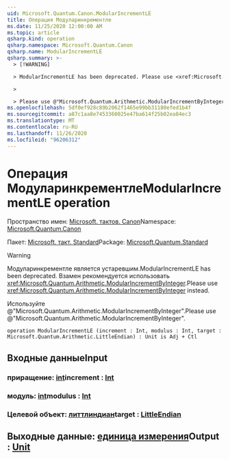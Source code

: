 ```yaml
---
uid: Microsoft.Quantum.Canon.ModularIncrementLE
title: Операция Модуларинкрементле
ms.date: 11/25/2020 12:00:00 AM
ms.topic: article
qsharp.kind: operation
qsharp.namespace: Microsoft.Quantum.Canon
qsharp.name: ModularIncrementLE
qsharp.summary: >-
  > [!WARNING]

  > ModularIncrementLE has been deprecated. Please use <xref:Microsoft.Quantum.Arithmetic.ModularIncrementByInteger> instead.

  >

  > Please use @"Microsoft.Quantum.Arithmetic.ModularIncrementByInteger".
ms.openlocfilehash: 5df0ef928c89b2062f1465e99bb31180efed1b4f
ms.sourcegitcommit: a87c1aa8e7453360025e47ba614f25b02ea84ec3
ms.translationtype: MT
ms.contentlocale: ru-RU
ms.lasthandoff: 11/26/2020
ms.locfileid: "96206312"
---
```

# <a name="modularincrementle-operation"></a><span data-ttu-id="e1ed2-102">Операция Модуларинкрементле</span><span class="sxs-lookup"><span data-stu-id="e1ed2-102">ModularIncrementLE operation</span></span>

<span data-ttu-id="e1ed2-103">Пространство имен: [Microsoft. тактов. Canon](xref:Microsoft.Quantum.Canon)</span><span class="sxs-lookup"><span data-stu-id="e1ed2-103">Namespace: [Microsoft.Quantum.Canon](xref:Microsoft.Quantum.Canon)</span></span>

<span data-ttu-id="e1ed2-104">Пакет: [Microsoft. такт. Standard](https://nuget.org/packages/Microsoft.Quantum.Standard)</span><span class="sxs-lookup"><span data-stu-id="e1ed2-104">Package: [Microsoft.Quantum.Standard](https://nuget.org/packages/Microsoft.Quantum.Standard)</span></span>


> [!WARNING]
> <span data-ttu-id="e1ed2-105">Модуларинкрементле является устаревшим.</span><span class="sxs-lookup"><span data-stu-id="e1ed2-105">ModularIncrementLE has been deprecated.</span></span> <span data-ttu-id="e1ed2-106">Взамен рекомендуется использовать <xref:Microsoft.Quantum.Arithmetic.ModularIncrementByInteger>.</span><span class="sxs-lookup"><span data-stu-id="e1ed2-106">Please use <xref:Microsoft.Quantum.Arithmetic.ModularIncrementByInteger> instead.</span></span>
>
> <span data-ttu-id="e1ed2-107">Используйте @"Microsoft.Quantum.Arithmetic.ModularIncrementByInteger".</span><span class="sxs-lookup"><span data-stu-id="e1ed2-107">Please use @"Microsoft.Quantum.Arithmetic.ModularIncrementByInteger".</span></span>



```qsharp
operation ModularIncrementLE (increment : Int, modulus : Int, target : Microsoft.Quantum.Arithmetic.LittleEndian) : Unit is Adj + Ctl
```


## <a name="input"></a><span data-ttu-id="e1ed2-108">Входные данные</span><span class="sxs-lookup"><span data-stu-id="e1ed2-108">Input</span></span>

### <a name="increment--int"></a><span data-ttu-id="e1ed2-109">приращение: [int](xref:microsoft.quantum.lang-ref.int)</span><span class="sxs-lookup"><span data-stu-id="e1ed2-109">increment : [Int](xref:microsoft.quantum.lang-ref.int)</span></span>




### <a name="modulus--int"></a><span data-ttu-id="e1ed2-110">модуль: [int](xref:microsoft.quantum.lang-ref.int)</span><span class="sxs-lookup"><span data-stu-id="e1ed2-110">modulus : [Int](xref:microsoft.quantum.lang-ref.int)</span></span>




### <a name="target--littleendian"></a><span data-ttu-id="e1ed2-111">Целевой объект: [литтлиндиан](xref:Microsoft.Quantum.Arithmetic.LittleEndian)</span><span class="sxs-lookup"><span data-stu-id="e1ed2-111">target : [LittleEndian](xref:Microsoft.Quantum.Arithmetic.LittleEndian)</span></span>





## <a name="output--unit"></a><span data-ttu-id="e1ed2-112">Выходные данные: [единица измерения](xref:microsoft.quantum.lang-ref.unit)</span><span class="sxs-lookup"><span data-stu-id="e1ed2-112">Output : [Unit](xref:microsoft.quantum.lang-ref.unit)</span></span>

